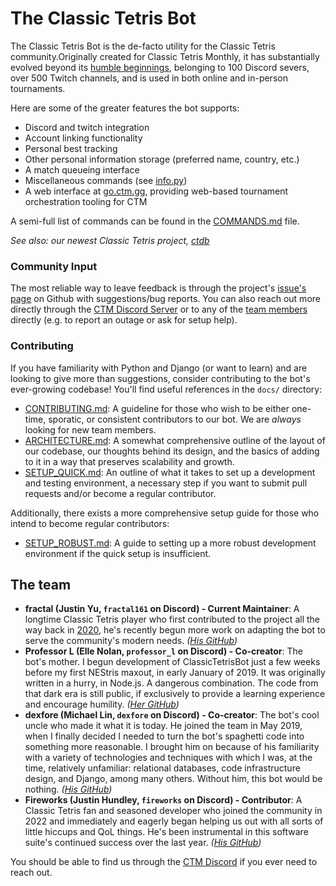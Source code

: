 # The Classic Tetris Bot

The Classic Tetris Bot is the de-facto utility for the Classic Tetris community.Originally created for Classic Tetris Monthly, it has substantially evolved beyond its [humble beginnings](https://github.com/professor-l/lsq-bot), belonging to 100 Discord severs, over 500 Twitch channels, and is used in both online and in-person tournaments.

Here are some of the greater features the bot supports:

* Discord and twitch integration
* Account linking functionality
* Personal best tracking
* Other personal information storage (preferred name, country, etc.)
* A match queueing interface
* Miscellaneous commands (see [info.py](classic_tetris_project/commands/info.py))
* A web interface at [go.ctm.gg](https://go.ctm.gg), providing web-based tournament orchestration tooling for CTM

A semi-full list of commands can be found in the [COMMANDS.md](docs/COMMANDS.md) file.

*See also: our newest Classic Tetris project, [ctdb](https://github.com/professor-l/ctdb)*

### Community Input

The most reliable way to leave feedback is through the project's [issue's page](https://github.com/professor-l/classic-tetris-project/issues) on Github with suggestions/bug reports. You can also reach out more directly through the [CTM Discord Server](https://discord.com/invite/ctm) or to any of the [team members](https://github.com/professor-l/classic-tetris-project/tree/master?tab=readme-ov-file#the-team) directly (e.g. to report an outage or ask for setup help).

### Contributing

If you have familiarity with Python and Django (or want to learn) and are looking to give more than suggestions, consider contributing to the bot's ever-growing codebase! You'll find useful references in the `docs/` directory:

* [CONTRIBUTING.md](docs/CONTRIBUTING.md): A guideline for those who wish to be either one-time, sporatic, or consistent contributors to our bot. We are _always_ looking for new team members.
* [ARCHITECTURE.md](docs/ARCHITECTURE.md): A somewhat comprehensive outline of the layout of our codebase, our thoughts behind its design, and the basics of adding to it in a way that preserves scalability and growth.
* [SETUP_QUICK.md](docs/SETUP_QUICK.md): An outline of what it takes to set up a development and testing environment, a necessary step if you want to submit pull requests and/or become a regular contributor.

Additionally, there exists a more comprehensive setup guide for those who intend to become regular contributors:
* [SETUP_ROBUST.md](docs/SETUP_ROBUST.md): A guide to setting up a more robust development environment if the quick setup is insufficient.

## The team

* **fractal (Justin Yu, `fractal161` on Discord) - Current Maintainer**: A longtime Classic Tetris player who first contributed to the project all the way back in [2020](https://github.com/professor-l/classic-tetris-project/pull/22), he's recently begun more work on adapting the bot to serve the community's modern needs. _([His GitHub](https://github.com/fractal161))_
* **Professor L (Elle Nolan, `professor_l` on Discord) - Co-creator**: The bot's mother. I begun development of ClassicTetrisBot just a few weeks before my first NEStris maxout, in early January of 2019. It was originally written in a hurry, in Node.js. A dangerous combination. The code from that dark era is still public, if exclusively to provide a learning experience and encourage humility. _([Her GitHub](https://github.com/professor-l))_
* **dexfore (Michael Lin, `dexfore` on Discord) - Co-creator**: The bot's cool uncle who made it what it is today. He joined the team in May 2019, when I finally decided I needed to turn the bot's spaghetti code into something more reasonable. I brought him on because of his familiarity with a variety of technologies and techniques with which I was, at the time, relatively unfamiliar: relational databases, code infrastructure design, and Django, among many others. Without him, this bot would be nothing. _([His GitHub](https://github.com/michaelelin))_
* **Fireworks (Justin Hundley, `fireworks` on Discord) - Contributor**: A Classic Tetris fan and seasoned developer who joined the community in 2022 and immediately and eagerly began helping us out with all sorts of little hiccups and QoL things. He's been instrumental in this software suite's continued success over the last year. _([His GitHub](https://github.com/fireworks))_

You should be able to find us through the [CTM Discord](https://discord.com/invite/ctm) if you ever need to reach out.

